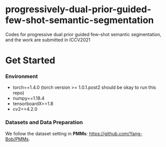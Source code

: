 # progressively-dual-prior-guided-few-shot-semantic-segmentation
Codes for progressive dual prior guided few-shot semantic segmentation, and the work are submitted in ICCV2021


# Get Started

### Environment
+ torch==1.4.0 (torch version >= 1.0.1.post2 should be okay to run this repo)
+ numpy==1.18.4
+ tensorboardX==1.8
+ cv2==4.2.0



### Datasets and Data Preparation

We follow the dataset setting in **PMMs**: https://github.com/Yang-Bob/PMMs. 

